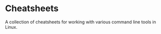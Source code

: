 Cheatsheets
===========

A collection of cheatsheets for working with various command line tools in Linux.